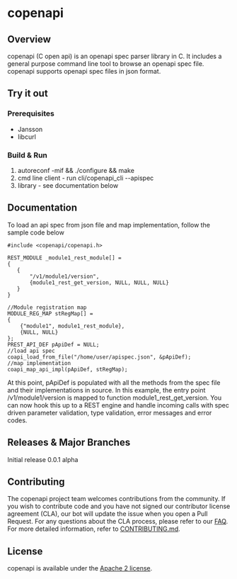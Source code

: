 

# copenapi

## Overview
copenapi (C open api) is an openapi spec parser library in C. It includes a general purpose
command line tool to browse an openapi spec file. copenapi supports openapi spec files in
json format.

## Try it out

### Prerequisites

* Jansson
* libcurl

### Build & Run

1. autoreconf -mif && ./configure && make
2. cmd line client - run cli/copenapi_cli --apispec <openapi spec.json>
3. library - see documentation below

## Documentation

To load an api spec from json file and map implementation, follow the sample code below

    #include <copenapi/copenapi.h>

    REST_MODULE _module1_rest_module[] =
    {
       {
           "/v1/module1/version",
           {module1_rest_get_version, NULL, NULL, NULL}
       }
    }

    //Module registration map
    MODULE_REG_MAP stRegMap[] =
    {
        {"module1", module1_rest_module},
        {NULL, NULL}
    };
    PREST_API_DEF pApiDef = NULL;
    //load api spec
    coapi_load_from_file("/home/user/apispec.json", &pApiDef);
    //map implementation
    coapi_map_api_impl(pApiDef, stRegMap);

At this point, pApiDef is populated with all the methods from the spec file and their implementations in source.
In this example, the entry point /v1/module1/version is mapped to function module1_rest_get_version.
You can now hook this up to a REST engine and handle incoming calls with spec driven
parameter validation, type validation, error messages and error codes.

## Releases & Major Branches
Initial release 0.0.1 alpha

## Contributing

The copenapi project team welcomes contributions from the community. If you wish to contribute code and you have not
signed our contributor license agreement (CLA), our bot will update the issue when you open a Pull Request. For any
questions about the CLA process, please refer to our [FAQ](https://cla.vmware.com/faq). For more detailed information,
refer to [CONTRIBUTING.md](CONTRIBUTING.md).

## License
copenapi is available under the [Apache 2 license](LICENSE).
